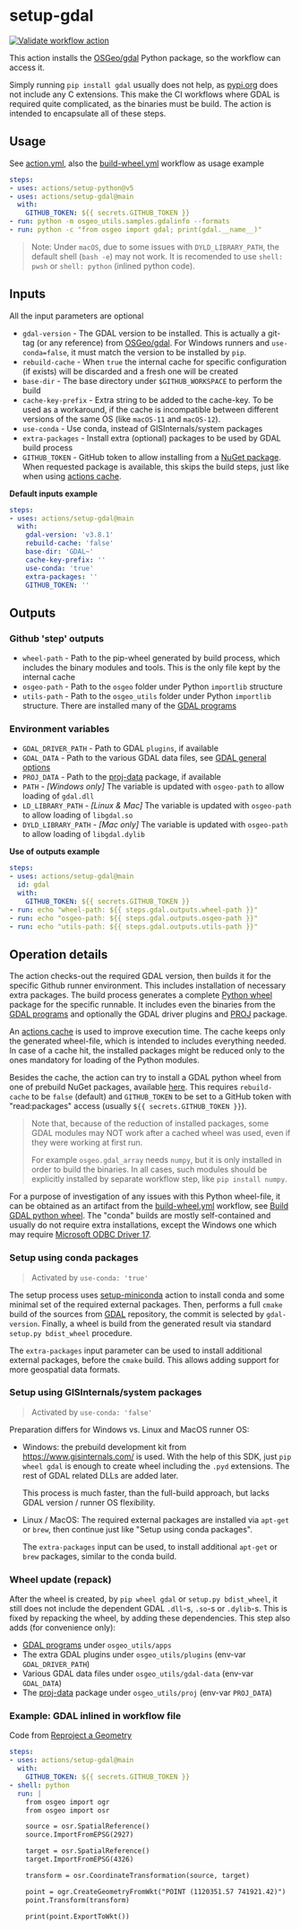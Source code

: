 # setup-gdal

[![Validate workflow action](https://github.com/trundev/setup-gdal/actions/workflows/validate.yml/badge.svg)](https://github.com/trundev/setup-gdal/actions/workflows/validate.yml)

This action installs the [OSGeo/gdal](https://github.com/OSGeo/gdal) Python package, so the workflow can access it.

Simply running `pip install gdal` usually does not help, as [pypi.org](https://pypi.org/project/GDAL) does not include
any C extensions. This make the CI workflows where GDAL is required quite complicated, as the binaries must be build.
The action is intended to encapsulate all of these steps.

## Usage

See [action.yml](action.yml), also the [build-wheel.yml](.github/workflows/build-wheel.yml) workflow as usage example

```yaml
steps:
- uses: actions/setup-python@v5
- uses: actions/setup-gdal@main
  with:
    GITHUB_TOKEN: ${{ secrets.GITHUB_TOKEN }}
- run: python -m osgeo_utils.samples.gdalinfo --formats
- run: python -c "from osgeo import gdal; print(gdal.__name__)"
```

> Note: Under `macOS`, due to some issues with `DYLD_LIBRARY_PATH`, the default shell (`bash -e`) may not work.
> It is recomended to use `shell: pwsh` or `shell: python` (inlined python code).

## Inputs

All the input parameters are optional

- `gdal-version` - The GDAL version to be installed. This is actually a git-tag (or any reference) from
  [OSGeo/gdal](https://github.com/OSGeo/gdal/tags).
  For Windows runners and `use-conda=false`, it must match the version to be installed by `pip`.
- `rebuild-cache` - When `true` the internal cache for specific configuration (if exists) will be discarded and
  a fresh one will be created
- `base-dir` - The base directory under `$GITHUB_WORKSPACE` to perform the build
- `cache-key-prefix` - Extra string to be added to the cache-key. To be used as a workaround, if the cache is
  incompatible between different versions of the same OS (like `macOS-11` and `macOS-12`).
- `use-conda` - Use conda, instead of GISInternals/system packages
- `extra-packages` - Install extra (optional) packages to be used by GDAL build process
- `GITHUB_TOKEN` - GitHub token to allow installing from a [NuGet package](https://github.com/trundev?tab=packages&repo_name=setup-gdal).
  When requested package is available, this skips the build steps, just like when using [actions cache](https://github.com/actions/cache).

**Default inputs example**
```yaml
steps:
- uses: actions/setup-gdal@main
  with:
    gdal-version: 'v3.8.1'
    rebuild-cache: 'false'
    base-dir: 'GDAL~'
    cache-key-prefix: ''
    use-conda: 'true'
    extra-packages: ''
    GITHUB_TOKEN: ''
```

## Outputs

### Github 'step' outputs

- `wheel-path` - Path to the pip-wheel generated by build process, which includes the binary modules and tools.
  This is the only file kept by the internal cache
- `osgeo-path` - Path to the `osgeo` folder under Python `importlib` structure
- `utils-path` - Path to the `osgeo_utils` folder under Python `importlib` structure. There are installed many
  of the [GDAL programs](https://gdal.org/programs/)

### Environment variables

- `GDAL_DRIVER_PATH` - Path to GDAL `plugins`, if available
- `GDAL_DATA` - Path to the various GDAL data files, see [GDAL general options](https://gdal.org/user/configoptions.html#general-options)
- `PROJ_DATA` - Path to the [proj-data](https://proj.org/) package, if available
- `PATH` - _[Windows only]_ The variable is updated with `osgeo-path` to allow loading of `gdal.dll`
- `LD_LIBRARY_PATH` - _[Linux & Mac]_ The variable is updated with `osgeo-path` to allow loading of `libgdal.so`
- `DYLD_LIBRARY_PATH` - _[Mac only]_ The variable is updated with `osgeo-path` to allow loading of `libgdal.dylib`

**Use of outputs example**
```yaml
steps:
- uses: actions/setup-gdal@main
  id: gdal
  with:
    GITHUB_TOKEN: ${{ secrets.GITHUB_TOKEN }}
- run: echo "wheel-path: ${{ steps.gdal.outputs.wheel-path }}"
- run: echo "osgeo-path: ${{ steps.gdal.outputs.osgeo-path }}"
- run: echo "utils-path: ${{ steps.gdal.outputs.utils-path }}"
```


## Operation details

The action checks-out the required GDAL version, then builds it for the specific Github runner environment.
This includes installation of necessary extra packages. The build process generates a complete
[Python wheel](https://wheel.readthedocs.io/) package for the specific runnable. It includes even the binaries
from the [GDAL programs](https://gdal.org/programs/) and optionally the GDAL driver plugins and
[PROJ](https://github.com/OSGeo/PROJ) package.

An [actions cache](https://github.com/actions/cache) is used to improve execution time. The cache keeps only
the generated wheel-file, which is intended to includes everything needed. In case of a cache hit, the
installed packages might be reduced only to the ones mandatory for loading of the Python modules.

Besides the cache, the action can try to install a GDAL python wheel from one of prebuild NuGet packages,
available [here](https://github.com/trundev?tab=packages&repo_name=setup-gdal).
This requires `rebuild-cache` to be `false` (default) and `GITHUB_TOKEN` to be set to a GitHub token with
"read:packages" access (usually ``${{ secrets.GITHUB_TOKEN }}``).

> Note that, because of the reduction of installed packages, some GDAL modules may NOT work after a cached
> wheel was used, even if they were working at first run.
>
> For example `osgeo.gdal_array` needs `numpy`, but it is only installed in order to build the binaries. In
> all cases, such modules should be explicitly installed by separate workflow step, like `pip install numpy`.

For a purpose of investigation of any issues with this Python wheel-file, it can be obtained as an artifact
from the [build-wheel.yml](.github/workflows/build-wheel.yml) workflow, see
[Build GDAL python wheel](https://github.com/trundev/setup-gdal/actions/workflows/build-wheel.yml).
The "conda" builds are mostly self-contained and usually do not require extra installations, except the
Windows one which may require
[Microsoft ODBC Driver 17](https://learn.microsoft.com/en-us/sql/connect/odbc/download-odbc-driver-for-sql-server?view=sql-server-ver16#version-17).


### Setup using conda packages

> Activated by `use-conda: 'true'`

The setup process uses [setup-miniconda](https://github.com//conda-incubator/setup-miniconda)
action to install conda and some minimal set of the required external packages. Then, performs
a full `cmake` build of the sources from [GDAL](https://github.com/OSGeo/gdal) repository, the commit
is selected by `gdal-version`.
Finally, a wheel is build from the generated result via standard `setup.py bdist_wheel` procedure.

The `extra-packages` input parameter can be used to install additional external packages, before the `cmake`
build. This allows adding support for more geospatial data formats.

### Setup using GISInternals/system packages

> Activated by `use-conda: 'false'`

Preparation differs for Windows vs. Linux and MacOS runner OS:

- Windows: the prebuild development kit from https://www.gisinternals.com/ is used.
  With the help of this SDK, just `pip wheel gdal` is enough to create wheel including the `.pyd` extensions.
  The rest of GDAL related DLLs are added later.

  This process is much faster, than the full-build approach, but lacks GDAL version / runner OS
  flexibility.

- Linux / MacOS: The required external packages are installed via `apt-get` or `brew`, then continue
  just like "Setup using conda packages".

  The `extra-packages` input can be used, to install additional `apt-get` or `brew` packages, similar to
  the conda build.

### Wheel update (repack)

After the wheel is created, by `pip wheel gdal` or `setup.py bdist_wheel`, it still does not include the
dependent GDAL `.dll`-s, `.so`-s or `.dylib`-s. This is fixed by repacking the wheel, by adding these
dependencies. This step also adds (for convenience only):

- [GDAL programs](https://gdal.org/programs/) under `osgeo_utils/apps`
- The extra GDAL plugins under `osgeo_utils/plugins` (env-var `GDAL_DRIVER_PATH`)
- Various GDAL data files under `osgeo_utils/gdal-data` (env-var `GDAL_DATA`)
- The [proj-data](https://proj.org/) package under `osgeo_utils/proj` (env-var `PROJ_DATA`)


### Example: GDAL inlined in workflow file

Code from [Reproject a Geometry](https://pcjericks.github.io/py-gdalogr-cookbook/projection.html#reproject-a-geometry)

```yaml
steps:
- uses: actions/setup-gdal@main
  with:
    GITHUB_TOKEN: ${{ secrets.GITHUB_TOKEN }}
- shell: python
  run: |
    from osgeo import ogr
    from osgeo import osr

    source = osr.SpatialReference()
    source.ImportFromEPSG(2927)

    target = osr.SpatialReference()
    target.ImportFromEPSG(4326)

    transform = osr.CoordinateTransformation(source, target)

    point = ogr.CreateGeometryFromWkt("POINT (1120351.57 741921.42)")
    point.Transform(transform)

    print(point.ExportToWkt())
```
